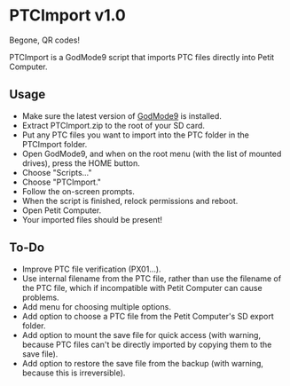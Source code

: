 # PTCImport v1.0
Begone, QR codes!

PTCImport is a GodMode9 script that imports PTC files directly into Petit Computer.

## Usage
* Make sure the latest version of [GodMode9](https://github.com/d0k3/GodMode9) is installed.
* Extract PTCImport.zip to the root of your SD card.
* Put any PTC files you want to import into the PTC folder in the PTCImport folder.
* Open GodMode9, and when on the root menu (with the list of mounted drives), press the HOME button.
* Choose "Scripts..."
* Choose "PTCImport."
* Follow the on-screen prompts.
* When the script is finished, relock permissions and reboot.
* Open Petit Computer.
* Your imported files should be present!

## To-Do
* Improve PTC file verification (PX01...).
* Use internal filename from the PTC file, rather than use the filename of the PTC file, which if incompatible with Petit Computer can cause problems.
* Add menu for choosing multiple options.
* Add option to choose a PTC file from the Petit Computer's SD export folder.
* Add option to mount the save file for quick access (with warning, because PTC files can't be directly imported by copying them to the save file).
* Add option to restore the save file from the backup (with warning, because this is irreversible).
